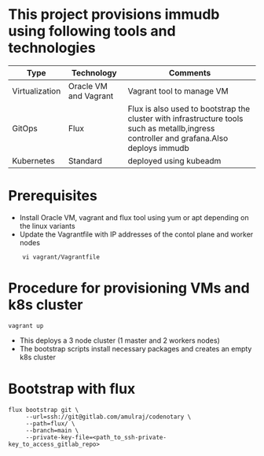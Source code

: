 # This project provisions immudb using following tools and technologies
 | Type           | Technology            | Comments                                                                                                                                |
|----------------|-----------------------|-----------------------------------------------------------------------------------------------------------------------------------------|
 | Virtualization | Oracle VM and Vagrant | Vagrant tool to manage VM                                                                                                               |
 | GitOps         | Flux                  | Flux is also used to bootstrap the cluster with infrastructure tools such as metallb,ingress controller and grafana.Also deploys immudb |
 | Kubernetes     | Standard              | deployed using kubeadm                                                                                                                  |

# Prerequisites
* Install Oracle VM, vagrant and flux tool using yum or apt depending on the linux variants
* Update the Vagrantfile with IP addresses of the contol plane and worker nodes
```
    vi vagrant/Vagrantfile
```
# Procedure for provisioning VMs and k8s cluster
```
vagrant up
```
* This deploys a 3 node cluster (1 master and 2 workers nodes)
* The bootstrap scripts install necessary packages and creates an empty k8s cluster

# Bootstrap with flux
```
flux bootstrap git \
     --url=ssh://git@gitlab.com/amulraj/codenotary \
     --path=flux/ \
     --branch=main \
     --private-key-file=<path_to_ssh-private-key_to_access_gitlab_repo>

```